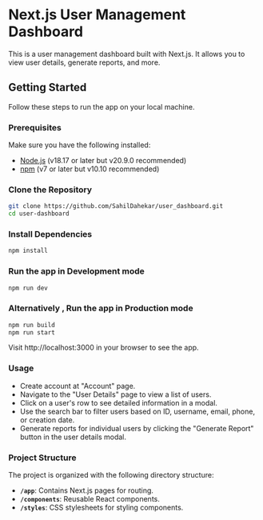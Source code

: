 # Next.js User Management Dashboard

This is a user management dashboard built with Next.js. It allows you to view user details, generate reports, and more.

## Getting Started

Follow these steps to run the app on your local machine.

### Prerequisites

Make sure you have the following installed:

- [Node.js](https://nodejs.org/) (v18.17 or later but v20.9.0 recommended)
- [npm](https://www.npmjs.com/) (v7 or later but v10.10 recommended)

### Clone the Repository

```bash
git clone https://github.com/SahilDahekar/user_dashboard.git
cd user-dashboard
```

### Install Dependencies

```bash
npm install
```

### Run the app in Development mode

```bash
npm run dev
```

### Alternatively , Run the app in Production mode

```bash
npm run build
npm run start
```

Visit http://localhost:3000 in your browser to see the app.

### Usage

- Create account at "Account" page.
- Navigate to the "User Details" page to view a list of users.
- Click on a user's row to see detailed information in a modal.
- Use the search bar to filter users based on ID, username, email, phone, or creation date.
- Generate reports for individual users by clicking the "Generate Report" button in the user details modal.

### Project Structure

The project is organized with the following directory structure:

- **`/app`**: Contains Next.js pages for routing.
- **`/components`**: Reusable React components.
- **`/styles`**: CSS stylesheets for styling components.


